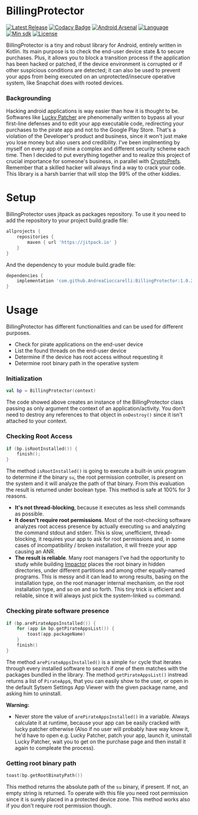 # BillingProtector
[![Latest Release](https://jitpack.io/v/AndreaCioccarelli/BillingProtector.svg)](https://jitpack.io/#AndreaCioccarelli/BillingProtector)
[![Codacy Badge](https://api.codacy.com/project/badge/Grade/a5bcdb5592d042f1825457fb9fafb778)](https://www.codacy.com/app/cioccarelliandrea01/BillingProtector)
[![Android Arsenal](https://img.shields.io/badge/Android%20Arsenal-BillingProtector-green.svg?style=flat)](https://android-arsenal.com/details/1/7289)
[![Language](https://img.shields.io/badge/language-kotlin-orange.svg)](https://github.com/AndreaCioccarelli/BillingProtector/blob/master/library/build.gradle)
[![Min sdk](https://img.shields.io/badge/minsdk-14-yellow.svg)](https://github.com/AndreaCioccarelli/BillingProtector/blob/master/library/build.gradle)
[![License](https://img.shields.io/hexpm/l/plug.svg)](https://github.com/AndreaCioccarelli/BillingProtector/blob/master/LICENSE)

BillingProtector is a tiny and robust library for Android, entirely written in Kotlin. Its main purpose is to check the end-user device state & to secure purchases. 
Plus, it allows you to block a transition process if the application has been hacked or patched, if the device environment is corrupted or if other suspicious conditions are detected; it can also be used to prevent your apps from being executed on an unprotected/insecure operative system, like Snapchat does with rooted devices.

### Backgrounding
Hacking android applications is way easier than how it is thought to be. Softwares like [Lucky Patcher](https://www.luckypatchers.com) are phenomenally written to bypass all your first-line defenses and to edit your app executable code, redirecting your purchases to the pirate app and not to the Google Play Store.
That's a violation of the Developer's product and business, since it won't just make you lose money but also users and credibility.
I've been implmenting by myself on every app of mine a complex and different security scheme each time. Then I decided to put everything together and to realize this project of crucial importance for someone's business, in parallel with [CryptoPrefs](https://github.com/AndreaCioccarelli/CryptoPrefs).
Remember that a skilled hacker will always find a way to crack your code. This library is a harsh barrier that will stop the 99% of the other kiddies.

# Setup
BillingProtector uses jitpack as packages repository.
To use it you need to add the repository to your project build.gradle file:
```gradle
allprojects {
    repositories {
        maven { url 'https://jitpack.io' }
    }
}
```
And the dependency to your module build.gradle file:
```gradle
dependencies {
    implementation 'com.github.AndreaCioccarelli:BillingProtector:1.0.2'
}
```

# Usage
BillingProtector has different functionalities and can be used for different purposes.
- Check for pirate applications on the end-user device
- List the found threads on the end-user device
- Determine if the device has root access without requesting it
- Determine root binary path in the operative system

### Initialization
```kotlin
val bp = BillingProtector(context)
```
The code showed above creates an instance of the BillingProtector class passing as only argument the context of an application/activity.
You don't need to destroy any references to that object in `onDestroy()` since it isn't attached to your context.

### Checking Root Access
```kotlin
if (bp.isRootInstalled()) {
    finish();
}
```

The method `isRootInstalled()` is going to execute a built-in unix program to determine if the binary `su`, the root permission controller, is present on the system and it will analyze the path of that binary. From this evaluation the result is returned under boolean type.
This method is safe at 100% for 3 reasons.
- **It's not thread-blocking**, because it executes as less shell commands as possible.
- **It doesn't require root permissions**. Most of the root-checking software analyzes root access presence by actually executing `su` and analyzing the command stdout and stderr. This is slow, unefficient, thread-blocking, it requires your app to ask for root permissions and, in some cases of incompatibility / broken installation, it will freeze your app causing an ANR.
- **The result is reliable**. Many root managers I've had the opportunity to study while building [Impactor](https://play.google.com/store/apps/details?id=com.andreacioccarelli.impactor) places the root binary in hidden directories, under different partitions and among other equally-named programs. This is messy and it can lead to wrong results, basing on the installation type, on the root manager internal mechanism, on the root installation type, and so on and so forth. This tiny trick is efficient and reliable, since it will always just pick the system-linked `su` command.


### Checking pirate software presence
```kotlin
if (bp.arePirateAppsInstalled()) {
    for (app in bp.getPirateAppsList()) {
        toast(app.packageName)
    }
    finish()
}
```
The method `arePirateAppsInstalled()` is a simple `for` cycle that iterates through every installed software to search if one of them matches with the packages bundled in the library.
The method `getPirateAppsList()` instread returns a list of `PirateApp`s, that you can easily show to the user, or open in the default Sytsem Settings App Viewer with the given package name, and asking him to uninstall.

**Warning:**
- Never store the value of `arePirateAppsInstalled()` in a variable. Always calculate it at runtime, because your app can be easily cracked with lucky patcher otherwise (Also if no user will probably have way know it, he'd have to open e.g. Lucky Patcher, patch your app, launch it, uninstall Lucky Patcher, wait you to get on the purchase page and then install it again to compleate the process).

### Getting root binary path
```kotlin
toast(bp.getRootBinatyPath())
```

This method returns the absolute path of the `su` binary, if present. If not, an empty string is returned.
To operate with this file you need root permission since it is surely placed in a protected device zone.
This method works also if you don't require root permission though.